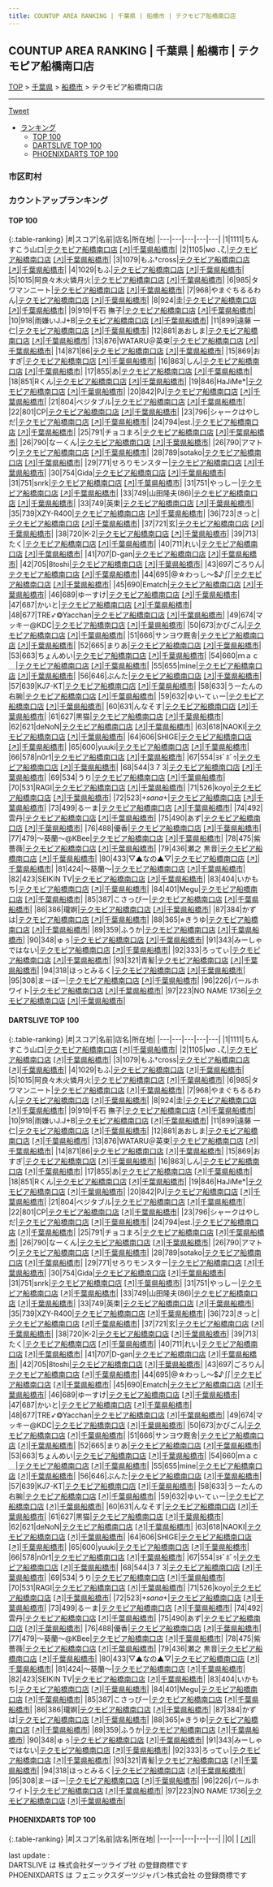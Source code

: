 ```yaml
---
title: COUNTUP AREA RANKING | 千葉県 | 船橋市 | テクモピア船橋南口店
---
```

## COUNTUP AREA RANKING | 千葉県 | 船橋市 | テクモピア船橋南口店

[TOP](/darts/rank/) > [千葉県](/darts/rank/千葉県/) > [船橋市](/darts/rank/千葉県/船橋市/) > テクモピア船橋南口店

___

<a href="https://twitter.com/share?ref_src=twsrc%5Etfw" data-text="COUNTUP AREA RANKING | 千葉県船橋市テクモピア船橋南口店" class="twitter-share-button" data-hashtags="DARTSLIVE,PHOENIXDARTS,darts,ダーツ" data-show-count="false">Tweet</a>

* [ランキング](#カウントアップランキング)
    * [TOP 100](#top-100)
    * [DARTSLIVE TOP 100](#dartslive-top-100)
    * [PHOENIXDARTS TOP 100](#phoenixdarts-top-100)

### 市区町村

<ul>

</ul>

### カウントアップランキング

#### TOP 100



{:.table-ranking}
|#|スコア|名前|店名|所在地|
|---|---|---|---|---|
|1|1111|<span class="rank-name-dl">ちんすこう山口</span>|<a href="/darts/rank/shops/7689a9a43a0f2c0a28032249b44395af.html">テクモピア船橋南口店</a> <a href="https://search.dartslive.com/jp/shop/7689a9a43a0f2c0a28032249b44395af">[↗]</a>|<a href="/darts/rank/千葉県/船橋市">千葉県船橋市</a>|
|2|1105|<span class="rank-name-dl">мσ ､ζ,</span>|<a href="/darts/rank/shops/7689a9a43a0f2c0a28032249b44395af.html">テクモピア船橋南口店</a> <a href="https://search.dartslive.com/jp/shop/7689a9a43a0f2c0a28032249b44395af">[↗]</a>|<a href="/darts/rank/千葉県/船橋市">千葉県船橋市</a>|
|3|1079|<span class="rank-name-dl">もふ†cross</span>|<a href="/darts/rank/shops/7689a9a43a0f2c0a28032249b44395af.html">テクモピア船橋南口店</a> <a href="https://search.dartslive.com/jp/shop/7689a9a43a0f2c0a28032249b44395af">[↗]</a>|<a href="/darts/rank/千葉県/船橋市">千葉県船橋市</a>|
|4|1029|<span class="rank-name-dl">もふ</span>|<a href="/darts/rank/shops/7689a9a43a0f2c0a28032249b44395af.html">テクモピア船橋南口店</a> <a href="https://search.dartslive.com/jp/shop/7689a9a43a0f2c0a28032249b44395af">[↗]</a>|<a href="/darts/rank/千葉県/船橋市">千葉県船橋市</a>|
|5|1015|<span class="rank-name-dl">阿良々木火憐月火</span>|<a href="/darts/rank/shops/7689a9a43a0f2c0a28032249b44395af.html">テクモピア船橋南口店</a> <a href="https://search.dartslive.com/jp/shop/7689a9a43a0f2c0a28032249b44395af">[↗]</a>|<a href="/darts/rank/千葉県/船橋市">千葉県船橋市</a>|
|6|985|<span class="rank-name-dl">タワマンニート</span>|<a href="/darts/rank/shops/7689a9a43a0f2c0a28032249b44395af.html">テクモピア船橋南口店</a> <a href="https://search.dartslive.com/jp/shop/7689a9a43a0f2c0a28032249b44395af">[↗]</a>|<a href="/darts/rank/千葉県/船橋市">千葉県船橋市</a>|
|7|968|<span class="rank-name-dl">やまぐちるるわん</span>|<a href="/darts/rank/shops/7689a9a43a0f2c0a28032249b44395af.html">テクモピア船橋南口店</a> <a href="https://search.dartslive.com/jp/shop/7689a9a43a0f2c0a28032249b44395af">[↗]</a>|<a href="/darts/rank/千葉県/船橋市">千葉県船橋市</a>|
|8|924|<span class="rank-name-dl">圭</span>|<a href="/darts/rank/shops/7689a9a43a0f2c0a28032249b44395af.html">テクモピア船橋南口店</a> <a href="https://search.dartslive.com/jp/shop/7689a9a43a0f2c0a28032249b44395af">[↗]</a>|<a href="/darts/rank/千葉県/船橋市">千葉県船橋市</a>|
|9|919|<span class="rank-name-dl">千石 撫子</span>|<a href="/darts/rank/shops/7689a9a43a0f2c0a28032249b44395af.html">テクモピア船橋南口店</a> <a href="https://search.dartslive.com/jp/shop/7689a9a43a0f2c0a28032249b44395af">[↗]</a>|<a href="/darts/rank/千葉県/船橋市">千葉県船橋市</a>|
|10|918|<span class="rank-name-dl">雨嫌いJ.J+B</span>|<a href="/darts/rank/shops/7689a9a43a0f2c0a28032249b44395af.html">テクモピア船橋南口店</a> <a href="https://search.dartslive.com/jp/shop/7689a9a43a0f2c0a28032249b44395af">[↗]</a>|<a href="/darts/rank/千葉県/船橋市">千葉県船橋市</a>|
|11|899|<span class="rank-name-dl">遠藤 一仁</span>|<a href="/darts/rank/shops/7689a9a43a0f2c0a28032249b44395af.html">テクモピア船橋南口店</a> <a href="https://search.dartslive.com/jp/shop/7689a9a43a0f2c0a28032249b44395af">[↗]</a>|<a href="/darts/rank/千葉県/船橋市">千葉県船橋市</a>|
|12|881|<span class="rank-name-dl">あおしま</span>|<a href="/darts/rank/shops/7689a9a43a0f2c0a28032249b44395af.html">テクモピア船橋南口店</a> <a href="https://search.dartslive.com/jp/shop/7689a9a43a0f2c0a28032249b44395af">[↗]</a>|<a href="/darts/rank/千葉県/船橋市">千葉県船橋市</a>|
|13|876|<span class="rank-name-dl">WATARU＠英束</span>|<a href="/darts/rank/shops/7689a9a43a0f2c0a28032249b44395af.html">テクモピア船橋南口店</a> <a href="https://search.dartslive.com/jp/shop/7689a9a43a0f2c0a28032249b44395af">[↗]</a>|<a href="/darts/rank/千葉県/船橋市">千葉県船橋市</a>|
|14|871|<span class="rank-name-dl">86</span>|<a href="/darts/rank/shops/7689a9a43a0f2c0a28032249b44395af.html">テクモピア船橋南口店</a> <a href="https://search.dartslive.com/jp/shop/7689a9a43a0f2c0a28032249b44395af">[↗]</a>|<a href="/darts/rank/千葉県/船橋市">千葉県船橋市</a>|
|15|869|<span class="rank-name-dl">おすぎ</span>|<a href="/darts/rank/shops/7689a9a43a0f2c0a28032249b44395af.html">テクモピア船橋南口店</a> <a href="https://search.dartslive.com/jp/shop/7689a9a43a0f2c0a28032249b44395af">[↗]</a>|<a href="/darts/rank/千葉県/船橋市">千葉県船橋市</a>|
|16|863|<span class="rank-name-dl">しん</span>|<a href="/darts/rank/shops/7689a9a43a0f2c0a28032249b44395af.html">テクモピア船橋南口店</a> <a href="https://search.dartslive.com/jp/shop/7689a9a43a0f2c0a28032249b44395af">[↗]</a>|<a href="/darts/rank/千葉県/船橋市">千葉県船橋市</a>|
|17|855|<span class="rank-name-dl">あ</span>|<a href="/darts/rank/shops/7689a9a43a0f2c0a28032249b44395af.html">テクモピア船橋南口店</a> <a href="https://search.dartslive.com/jp/shop/7689a9a43a0f2c0a28032249b44395af">[↗]</a>|<a href="/darts/rank/千葉県/船橋市">千葉県船橋市</a>|
|18|851|<span class="rank-name-dl">Rくん</span>|<a href="/darts/rank/shops/7689a9a43a0f2c0a28032249b44395af.html">テクモピア船橋南口店</a> <a href="https://search.dartslive.com/jp/shop/7689a9a43a0f2c0a28032249b44395af">[↗]</a>|<a href="/darts/rank/千葉県/船橋市">千葉県船橋市</a>|
|19|846|<span class="rank-name-dl">HaJiMe*</span>|<a href="/darts/rank/shops/7689a9a43a0f2c0a28032249b44395af.html">テクモピア船橋南口店</a> <a href="https://search.dartslive.com/jp/shop/7689a9a43a0f2c0a28032249b44395af">[↗]</a>|<a href="/darts/rank/千葉県/船橋市">千葉県船橋市</a>|
|20|842|<span class="rank-name-dl">PJ</span>|<a href="/darts/rank/shops/7689a9a43a0f2c0a28032249b44395af.html">テクモピア船橋南口店</a> <a href="https://search.dartslive.com/jp/shop/7689a9a43a0f2c0a28032249b44395af">[↗]</a>|<a href="/darts/rank/千葉県/船橋市">千葉県船橋市</a>|
|21|804|<span class="rank-name-dl">ベジタブル</span>|<a href="/darts/rank/shops/7689a9a43a0f2c0a28032249b44395af.html">テクモピア船橋南口店</a> <a href="https://search.dartslive.com/jp/shop/7689a9a43a0f2c0a28032249b44395af">[↗]</a>|<a href="/darts/rank/千葉県/船橋市">千葉県船橋市</a>|
|22|801|<span class="rank-name-dl">CP</span>|<a href="/darts/rank/shops/7689a9a43a0f2c0a28032249b44395af.html">テクモピア船橋南口店</a> <a href="https://search.dartslive.com/jp/shop/7689a9a43a0f2c0a28032249b44395af">[↗]</a>|<a href="/darts/rank/千葉県/船橋市">千葉県船橋市</a>|
|23|796|<span class="rank-name-dl">シャークはやしだ</span>|<a href="/darts/rank/shops/7689a9a43a0f2c0a28032249b44395af.html">テクモピア船橋南口店</a> <a href="https://search.dartslive.com/jp/shop/7689a9a43a0f2c0a28032249b44395af">[↗]</a>|<a href="/darts/rank/千葉県/船橋市">千葉県船橋市</a>|
|24|794|<span class="rank-name-dl">est.</span>|<a href="/darts/rank/shops/7689a9a43a0f2c0a28032249b44395af.html">テクモピア船橋南口店</a> <a href="https://search.dartslive.com/jp/shop/7689a9a43a0f2c0a28032249b44395af">[↗]</a>|<a href="/darts/rank/千葉県/船橋市">千葉県船橋市</a>|
|25|791|<span class="rank-name-dl">チョコまろ</span>|<a href="/darts/rank/shops/7689a9a43a0f2c0a28032249b44395af.html">テクモピア船橋南口店</a> <a href="https://search.dartslive.com/jp/shop/7689a9a43a0f2c0a28032249b44395af">[↗]</a>|<a href="/darts/rank/千葉県/船橋市">千葉県船橋市</a>|
|26|790|<span class="rank-name-dl">なーくん</span>|<a href="/darts/rank/shops/7689a9a43a0f2c0a28032249b44395af.html">テクモピア船橋南口店</a> <a href="https://search.dartslive.com/jp/shop/7689a9a43a0f2c0a28032249b44395af">[↗]</a>|<a href="/darts/rank/千葉県/船橋市">千葉県船橋市</a>|
|26|790|<span class="rank-name-dl">アマトウ</span>|<a href="/darts/rank/shops/7689a9a43a0f2c0a28032249b44395af.html">テクモピア船橋南口店</a> <a href="https://search.dartslive.com/jp/shop/7689a9a43a0f2c0a28032249b44395af">[↗]</a>|<a href="/darts/rank/千葉県/船橋市">千葉県船橋市</a>|
|28|789|<span class="rank-name-dl">sotako</span>|<a href="/darts/rank/shops/7689a9a43a0f2c0a28032249b44395af.html">テクモピア船橋南口店</a> <a href="https://search.dartslive.com/jp/shop/7689a9a43a0f2c0a28032249b44395af">[↗]</a>|<a href="/darts/rank/千葉県/船橋市">千葉県船橋市</a>|
|29|771|<span class="rank-name-dl">せろりモンスター</span>|<a href="/darts/rank/shops/7689a9a43a0f2c0a28032249b44395af.html">テクモピア船橋南口店</a> <a href="https://search.dartslive.com/jp/shop/7689a9a43a0f2c0a28032249b44395af">[↗]</a>|<a href="/darts/rank/千葉県/船橋市">千葉県船橋市</a>|
|30|754|<span class="rank-name-dl">Gida</span>|<a href="/darts/rank/shops/7689a9a43a0f2c0a28032249b44395af.html">テクモピア船橋南口店</a> <a href="https://search.dartslive.com/jp/shop/7689a9a43a0f2c0a28032249b44395af">[↗]</a>|<a href="/darts/rank/千葉県/船橋市">千葉県船橋市</a>|
|31|751|<span class="rank-name-dl">snrk</span>|<a href="/darts/rank/shops/7689a9a43a0f2c0a28032249b44395af.html">テクモピア船橋南口店</a> <a href="https://search.dartslive.com/jp/shop/7689a9a43a0f2c0a28032249b44395af">[↗]</a>|<a href="/darts/rank/千葉県/船橋市">千葉県船橋市</a>|
|31|751|<span class="rank-name-dl">やっしー</span>|<a href="/darts/rank/shops/7689a9a43a0f2c0a28032249b44395af.html">テクモピア船橋南口店</a> <a href="https://search.dartslive.com/jp/shop/7689a9a43a0f2c0a28032249b44395af">[↗]</a>|<a href="/darts/rank/千葉県/船橋市">千葉県船橋市</a>|
|33|749|<span class="rank-name-dl">山田隆夫(86)</span>|<a href="/darts/rank/shops/7689a9a43a0f2c0a28032249b44395af.html">テクモピア船橋南口店</a> <a href="https://search.dartslive.com/jp/shop/7689a9a43a0f2c0a28032249b44395af">[↗]</a>|<a href="/darts/rank/千葉県/船橋市">千葉県船橋市</a>|
|33|749|<span class="rank-name-dl">英束</span>|<a href="/darts/rank/shops/7689a9a43a0f2c0a28032249b44395af.html">テクモピア船橋南口店</a> <a href="https://search.dartslive.com/jp/shop/7689a9a43a0f2c0a28032249b44395af">[↗]</a>|<a href="/darts/rank/千葉県/船橋市">千葉県船橋市</a>|
|35|739|<span class="rank-name-dl">XZY-R400</span>|<a href="/darts/rank/shops/7689a9a43a0f2c0a28032249b44395af.html">テクモピア船橋南口店</a> <a href="https://search.dartslive.com/jp/shop/7689a9a43a0f2c0a28032249b44395af">[↗]</a>|<a href="/darts/rank/千葉県/船橋市">千葉県船橋市</a>|
|36|723|<span class="rank-name-dl">きっと</span>|<a href="/darts/rank/shops/7689a9a43a0f2c0a28032249b44395af.html">テクモピア船橋南口店</a> <a href="https://search.dartslive.com/jp/shop/7689a9a43a0f2c0a28032249b44395af">[↗]</a>|<a href="/darts/rank/千葉県/船橋市">千葉県船橋市</a>|
|37|721|<span class="rank-name-dl">玄</span>|<a href="/darts/rank/shops/7689a9a43a0f2c0a28032249b44395af.html">テクモピア船橋南口店</a> <a href="https://search.dartslive.com/jp/shop/7689a9a43a0f2c0a28032249b44395af">[↗]</a>|<a href="/darts/rank/千葉県/船橋市">千葉県船橋市</a>|
|38|720|<span class="rank-name-dl">K-2</span>|<a href="/darts/rank/shops/7689a9a43a0f2c0a28032249b44395af.html">テクモピア船橋南口店</a> <a href="https://search.dartslive.com/jp/shop/7689a9a43a0f2c0a28032249b44395af">[↗]</a>|<a href="/darts/rank/千葉県/船橋市">千葉県船橋市</a>|
|39|713|<span class="rank-name-dl">たく</span>|<a href="/darts/rank/shops/7689a9a43a0f2c0a28032249b44395af.html">テクモピア船橋南口店</a> <a href="https://search.dartslive.com/jp/shop/7689a9a43a0f2c0a28032249b44395af">[↗]</a>|<a href="/darts/rank/千葉県/船橋市">千葉県船橋市</a>|
|40|711|<span class="rank-name-dl">れい</span>|<a href="/darts/rank/shops/7689a9a43a0f2c0a28032249b44395af.html">テクモピア船橋南口店</a> <a href="https://search.dartslive.com/jp/shop/7689a9a43a0f2c0a28032249b44395af">[↗]</a>|<a href="/darts/rank/千葉県/船橋市">千葉県船橋市</a>|
|41|707|<span class="rank-name-dl">D-gan</span>|<a href="/darts/rank/shops/7689a9a43a0f2c0a28032249b44395af.html">テクモピア船橋南口店</a> <a href="https://search.dartslive.com/jp/shop/7689a9a43a0f2c0a28032249b44395af">[↗]</a>|<a href="/darts/rank/千葉県/船橋市">千葉県船橋市</a>|
|42|705|<span class="rank-name-dl">8toshi</span>|<a href="/darts/rank/shops/7689a9a43a0f2c0a28032249b44395af.html">テクモピア船橋南口店</a> <a href="https://search.dartslive.com/jp/shop/7689a9a43a0f2c0a28032249b44395af">[↗]</a>|<a href="/darts/rank/千葉県/船橋市">千葉県船橋市</a>|
|43|697|<span class="rank-name-dl">ごろりん</span>|<a href="/darts/rank/shops/7689a9a43a0f2c0a28032249b44395af.html">テクモピア船橋南口店</a> <a href="https://search.dartslive.com/jp/shop/7689a9a43a0f2c0a28032249b44395af">[↗]</a>|<a href="/darts/rank/千葉県/船橋市">千葉県船橋市</a>|
|44|695|<span class="rank-name-dl">@☆わっし～$♪∬</span>|<a href="/darts/rank/shops/7689a9a43a0f2c0a28032249b44395af.html">テクモピア船橋南口店</a> <a href="https://search.dartslive.com/jp/shop/7689a9a43a0f2c0a28032249b44395af">[↗]</a>|<a href="/darts/rank/千葉県/船橋市">千葉県船橋市</a>|
|45|690|<span class="rank-name-dl">Ematch</span>|<a href="/darts/rank/shops/7689a9a43a0f2c0a28032249b44395af.html">テクモピア船橋南口店</a> <a href="https://search.dartslive.com/jp/shop/7689a9a43a0f2c0a28032249b44395af">[↗]</a>|<a href="/darts/rank/千葉県/船橋市">千葉県船橋市</a>|
|46|689|<span class="rank-name-dl">ゆーすけ</span>|<a href="/darts/rank/shops/7689a9a43a0f2c0a28032249b44395af.html">テクモピア船橋南口店</a> <a href="https://search.dartslive.com/jp/shop/7689a9a43a0f2c0a28032249b44395af">[↗]</a>|<a href="/darts/rank/千葉県/船橋市">千葉県船橋市</a>|
|47|687|<span class="rank-name-dl">かいと</span>|<a href="/darts/rank/shops/7689a9a43a0f2c0a28032249b44395af.html">テクモピア船橋南口店</a> <a href="https://search.dartslive.com/jp/shop/7689a9a43a0f2c0a28032249b44395af">[↗]</a>|<a href="/darts/rank/千葉県/船橋市">千葉県船橋市</a>|
|48|677|<span class="rank-name-dl">TRE➶❂Yacchan</span>|<a href="/darts/rank/shops/7689a9a43a0f2c0a28032249b44395af.html">テクモピア船橋南口店</a> <a href="https://search.dartslive.com/jp/shop/7689a9a43a0f2c0a28032249b44395af">[↗]</a>|<a href="/darts/rank/千葉県/船橋市">千葉県船橋市</a>|
|49|674|<span class="rank-name-dl">マッキー@KDC</span>|<a href="/darts/rank/shops/7689a9a43a0f2c0a28032249b44395af.html">テクモピア船橋南口店</a> <a href="https://search.dartslive.com/jp/shop/7689a9a43a0f2c0a28032249b44395af">[↗]</a>|<a href="/darts/rank/千葉県/船橋市">千葉県船橋市</a>|
|50|673|<span class="rank-name-dl">かびごん</span>|<a href="/darts/rank/shops/7689a9a43a0f2c0a28032249b44395af.html">テクモピア船橋南口店</a> <a href="https://search.dartslive.com/jp/shop/7689a9a43a0f2c0a28032249b44395af">[↗]</a>|<a href="/darts/rank/千葉県/船橋市">千葉県船橋市</a>|
|51|666|<span class="rank-name-dl">サンヨウ厩舎</span>|<a href="/darts/rank/shops/7689a9a43a0f2c0a28032249b44395af.html">テクモピア船橋南口店</a> <a href="https://search.dartslive.com/jp/shop/7689a9a43a0f2c0a28032249b44395af">[↗]</a>|<a href="/darts/rank/千葉県/船橋市">千葉県船橋市</a>|
|52|665|<span class="rank-name-dl">まりあ</span>|<a href="/darts/rank/shops/7689a9a43a0f2c0a28032249b44395af.html">テクモピア船橋南口店</a> <a href="https://search.dartslive.com/jp/shop/7689a9a43a0f2c0a28032249b44395af">[↗]</a>|<a href="/darts/rank/千葉県/船橋市">千葉県船橋市</a>|
|53|663|<span class="rank-name-dl">ちょんめい</span>|<a href="/darts/rank/shops/7689a9a43a0f2c0a28032249b44395af.html">テクモピア船橋南口店</a> <a href="https://search.dartslive.com/jp/shop/7689a9a43a0f2c0a28032249b44395af">[↗]</a>|<a href="/darts/rank/千葉県/船橋市">千葉県船橋市</a>|
|54|660|<span class="rank-name-dl">ｍａｃ＿</span>|<a href="/darts/rank/shops/7689a9a43a0f2c0a28032249b44395af.html">テクモピア船橋南口店</a> <a href="https://search.dartslive.com/jp/shop/7689a9a43a0f2c0a28032249b44395af">[↗]</a>|<a href="/darts/rank/千葉県/船橋市">千葉県船橋市</a>|
|55|655|<span class="rank-name-dl">mine</span>|<a href="/darts/rank/shops/7689a9a43a0f2c0a28032249b44395af.html">テクモピア船橋南口店</a> <a href="https://search.dartslive.com/jp/shop/7689a9a43a0f2c0a28032249b44395af">[↗]</a>|<a href="/darts/rank/千葉県/船橋市">千葉県船橋市</a>|
|56|646|<span class="rank-name-dl">ぶんた</span>|<a href="/darts/rank/shops/7689a9a43a0f2c0a28032249b44395af.html">テクモピア船橋南口店</a> <a href="https://search.dartslive.com/jp/shop/7689a9a43a0f2c0a28032249b44395af">[↗]</a>|<a href="/darts/rank/千葉県/船橋市">千葉県船橋市</a>|
|57|639|<span class="rank-name-dl">KJ7-KT</span>|<a href="/darts/rank/shops/7689a9a43a0f2c0a28032249b44395af.html">テクモピア船橋南口店</a> <a href="https://search.dartslive.com/jp/shop/7689a9a43a0f2c0a28032249b44395af">[↗]</a>|<a href="/darts/rank/千葉県/船橋市">千葉県船橋市</a>|
|58|633|<span class="rank-name-dl">うーたんの右腕</span>|<a href="/darts/rank/shops/7689a9a43a0f2c0a28032249b44395af.html">テクモピア船橋南口店</a> <a href="https://search.dartslive.com/jp/shop/7689a9a43a0f2c0a28032249b44395af">[↗]</a>|<a href="/darts/rank/千葉県/船橋市">千葉県船橋市</a>|
|59|632|<span class="rank-name-dl">ゆい-てぃー</span>|<a href="/darts/rank/shops/7689a9a43a0f2c0a28032249b44395af.html">テクモピア船橋南口店</a> <a href="https://search.dartslive.com/jp/shop/7689a9a43a0f2c0a28032249b44395af">[↗]</a>|<a href="/darts/rank/千葉県/船橋市">千葉県船橋市</a>|
|60|631|<span class="rank-name-dl">んなそす</span>|<a href="/darts/rank/shops/7689a9a43a0f2c0a28032249b44395af.html">テクモピア船橋南口店</a> <a href="https://search.dartslive.com/jp/shop/7689a9a43a0f2c0a28032249b44395af">[↗]</a>|<a href="/darts/rank/千葉県/船橋市">千葉県船橋市</a>|
|61|627|<span class="rank-name-dl">黒猫</span>|<a href="/darts/rank/shops/7689a9a43a0f2c0a28032249b44395af.html">テクモピア船橋南口店</a> <a href="https://search.dartslive.com/jp/shop/7689a9a43a0f2c0a28032249b44395af">[↗]</a>|<a href="/darts/rank/千葉県/船橋市">千葉県船橋市</a>|
|62|621|<span class="rank-name-dl">deNoN</span>|<a href="/darts/rank/shops/7689a9a43a0f2c0a28032249b44395af.html">テクモピア船橋南口店</a> <a href="https://search.dartslive.com/jp/shop/7689a9a43a0f2c0a28032249b44395af">[↗]</a>|<a href="/darts/rank/千葉県/船橋市">千葉県船橋市</a>|
|63|618|<span class="rank-name-dl">NAOKI</span>|<a href="/darts/rank/shops/7689a9a43a0f2c0a28032249b44395af.html">テクモピア船橋南口店</a> <a href="https://search.dartslive.com/jp/shop/7689a9a43a0f2c0a28032249b44395af">[↗]</a>|<a href="/darts/rank/千葉県/船橋市">千葉県船橋市</a>|
|64|606|<span class="rank-name-dl">SHIGE</span>|<a href="/darts/rank/shops/7689a9a43a0f2c0a28032249b44395af.html">テクモピア船橋南口店</a> <a href="https://search.dartslive.com/jp/shop/7689a9a43a0f2c0a28032249b44395af">[↗]</a>|<a href="/darts/rank/千葉県/船橋市">千葉県船橋市</a>|
|65|600|<span class="rank-name-dl">yuuki</span>|<a href="/darts/rank/shops/7689a9a43a0f2c0a28032249b44395af.html">テクモピア船橋南口店</a> <a href="https://search.dartslive.com/jp/shop/7689a9a43a0f2c0a28032249b44395af">[↗]</a>|<a href="/darts/rank/千葉県/船橋市">千葉県船橋市</a>|
|66|578|<span class="rank-name-dl">n0r1</span>|<a href="/darts/rank/shops/7689a9a43a0f2c0a28032249b44395af.html">テクモピア船橋南口店</a> <a href="https://search.dartslive.com/jp/shop/7689a9a43a0f2c0a28032249b44395af">[↗]</a>|<a href="/darts/rank/千葉県/船橋市">千葉県船橋市</a>|
|67|554|<span class="rank-name-dl">ﾖｷﾞﾎﾞｩ</span>|<a href="/darts/rank/shops/7689a9a43a0f2c0a28032249b44395af.html">テクモピア船橋南口店</a> <a href="https://search.dartslive.com/jp/shop/7689a9a43a0f2c0a28032249b44395af">[↗]</a>|<a href="/darts/rank/千葉県/船橋市">千葉県船橋市</a>|
|68|544|<span class="rank-name-dl">3 7 3</span>|<a href="/darts/rank/shops/7689a9a43a0f2c0a28032249b44395af.html">テクモピア船橋南口店</a> <a href="https://search.dartslive.com/jp/shop/7689a9a43a0f2c0a28032249b44395af">[↗]</a>|<a href="/darts/rank/千葉県/船橋市">千葉県船橋市</a>|
|69|534|<span class="rank-name-dl">うり</span>|<a href="/darts/rank/shops/7689a9a43a0f2c0a28032249b44395af.html">テクモピア船橋南口店</a> <a href="https://search.dartslive.com/jp/shop/7689a9a43a0f2c0a28032249b44395af">[↗]</a>|<a href="/darts/rank/千葉県/船橋市">千葉県船橋市</a>|
|70|531|<span class="rank-name-dl">RAGI</span>|<a href="/darts/rank/shops/7689a9a43a0f2c0a28032249b44395af.html">テクモピア船橋南口店</a> <a href="https://search.dartslive.com/jp/shop/7689a9a43a0f2c0a28032249b44395af">[↗]</a>|<a href="/darts/rank/千葉県/船橋市">千葉県船橋市</a>|
|71|526|<span class="rank-name-dl">koyo</span>|<a href="/darts/rank/shops/7689a9a43a0f2c0a28032249b44395af.html">テクモピア船橋南口店</a> <a href="https://search.dartslive.com/jp/shop/7689a9a43a0f2c0a28032249b44395af">[↗]</a>|<a href="/darts/rank/千葉県/船橋市">千葉県船橋市</a>|
|72|523|<span class="rank-name-dl">+*sana*+</span>|<a href="/darts/rank/shops/7689a9a43a0f2c0a28032249b44395af.html">テクモピア船橋南口店</a> <a href="https://search.dartslive.com/jp/shop/7689a9a43a0f2c0a28032249b44395af">[↗]</a>|<a href="/darts/rank/千葉県/船橋市">千葉県船橋市</a>|
|73|499|<span class="rank-name-dl">るーま</span>|<a href="/darts/rank/shops/7689a9a43a0f2c0a28032249b44395af.html">テクモピア船橋南口店</a> <a href="https://search.dartslive.com/jp/shop/7689a9a43a0f2c0a28032249b44395af">[↗]</a>|<a href="/darts/rank/千葉県/船橋市">千葉県船橋市</a>|
|74|492|<span class="rank-name-dl">雲丹</span>|<a href="/darts/rank/shops/7689a9a43a0f2c0a28032249b44395af.html">テクモピア船橋南口店</a> <a href="https://search.dartslive.com/jp/shop/7689a9a43a0f2c0a28032249b44395af">[↗]</a>|<a href="/darts/rank/千葉県/船橋市">千葉県船橋市</a>|
|75|490|<span class="rank-name-dl">あず</span>|<a href="/darts/rank/shops/7689a9a43a0f2c0a28032249b44395af.html">テクモピア船橋南口店</a> <a href="https://search.dartslive.com/jp/shop/7689a9a43a0f2c0a28032249b44395af">[↗]</a>|<a href="/darts/rank/千葉県/船橋市">千葉県船橋市</a>|
|76|488|<span class="rank-name-dl">優香</span>|<a href="/darts/rank/shops/7689a9a43a0f2c0a28032249b44395af.html">テクモピア船橋南口店</a> <a href="https://search.dartslive.com/jp/shop/7689a9a43a0f2c0a28032249b44395af">[↗]</a>|<a href="/darts/rank/千葉県/船橋市">千葉県船橋市</a>|
|77|479|<span class="rank-name-dl">～葵蘭～@KBee</span>|<a href="/darts/rank/shops/7689a9a43a0f2c0a28032249b44395af.html">テクモピア船橋南口店</a> <a href="https://search.dartslive.com/jp/shop/7689a9a43a0f2c0a28032249b44395af">[↗]</a>|<a href="/darts/rank/千葉県/船橋市">千葉県船橋市</a>|
|78|475|<span class="rank-name-dl">紫薔薇</span>|<a href="/darts/rank/shops/7689a9a43a0f2c0a28032249b44395af.html">テクモピア船橋南口店</a> <a href="https://search.dartslive.com/jp/shop/7689a9a43a0f2c0a28032249b44395af">[↗]</a>|<a href="/darts/rank/千葉県/船橋市">千葉県船橋市</a>|
|79|436|<span class="rank-name-dl">瀬之 黒音</span>|<a href="/darts/rank/shops/7689a9a43a0f2c0a28032249b44395af.html">テクモピア船橋南口店</a> <a href="https://search.dartslive.com/jp/shop/7689a9a43a0f2c0a28032249b44395af">[↗]</a>|<a href="/darts/rank/千葉県/船橋市">千葉県船橋市</a>|
|80|433|<span class="rank-name-dl">▽▲なの▲▽</span>|<a href="/darts/rank/shops/7689a9a43a0f2c0a28032249b44395af.html">テクモピア船橋南口店</a> <a href="https://search.dartslive.com/jp/shop/7689a9a43a0f2c0a28032249b44395af">[↗]</a>|<a href="/darts/rank/千葉県/船橋市">千葉県船橋市</a>|
|81|424|<span class="rank-name-dl">～葵蘭～</span>|<a href="/darts/rank/shops/7689a9a43a0f2c0a28032249b44395af.html">テクモピア船橋南口店</a> <a href="https://search.dartslive.com/jp/shop/7689a9a43a0f2c0a28032249b44395af">[↗]</a>|<a href="/darts/rank/千葉県/船橋市">千葉県船橋市</a>|
|82|423|<span class="rank-name-dl">SEIKIN TV</span>|<a href="/darts/rank/shops/7689a9a43a0f2c0a28032249b44395af.html">テクモピア船橋南口店</a> <a href="https://search.dartslive.com/jp/shop/7689a9a43a0f2c0a28032249b44395af">[↗]</a>|<a href="/darts/rank/千葉県/船橋市">千葉県船橋市</a>|
|83|404|<span class="rank-name-dl">いかもち</span>|<a href="/darts/rank/shops/7689a9a43a0f2c0a28032249b44395af.html">テクモピア船橋南口店</a> <a href="https://search.dartslive.com/jp/shop/7689a9a43a0f2c0a28032249b44395af">[↗]</a>|<a href="/darts/rank/千葉県/船橋市">千葉県船橋市</a>|
|84|401|<span class="rank-name-dl">Megu</span>|<a href="/darts/rank/shops/7689a9a43a0f2c0a28032249b44395af.html">テクモピア船橋南口店</a> <a href="https://search.dartslive.com/jp/shop/7689a9a43a0f2c0a28032249b44395af">[↗]</a>|<a href="/darts/rank/千葉県/船橋市">千葉県船橋市</a>|
|85|387|<span class="rank-name-dl">こさっぴー</span>|<a href="/darts/rank/shops/7689a9a43a0f2c0a28032249b44395af.html">テクモピア船橋南口店</a> <a href="https://search.dartslive.com/jp/shop/7689a9a43a0f2c0a28032249b44395af">[↗]</a>|<a href="/darts/rank/千葉県/船橋市">千葉県船橋市</a>|
|86|386|<span class="rank-name-dl">瓏婀</span>|<a href="/darts/rank/shops/7689a9a43a0f2c0a28032249b44395af.html">テクモピア船橋南口店</a> <a href="https://search.dartslive.com/jp/shop/7689a9a43a0f2c0a28032249b44395af">[↗]</a>|<a href="/darts/rank/千葉県/船橋市">千葉県船橋市</a>|
|87|384|<span class="rank-name-dl">かずは</span>|<a href="/darts/rank/shops/7689a9a43a0f2c0a28032249b44395af.html">テクモピア船橋南口店</a> <a href="https://search.dartslive.com/jp/shop/7689a9a43a0f2c0a28032249b44395af">[↗]</a>|<a href="/darts/rank/千葉県/船橋市">千葉県船橋市</a>|
|88|365|<span class="rank-name-dl">⭐︎きうゆ</span>|<a href="/darts/rank/shops/7689a9a43a0f2c0a28032249b44395af.html">テクモピア船橋南口店</a> <a href="https://search.dartslive.com/jp/shop/7689a9a43a0f2c0a28032249b44395af">[↗]</a>|<a href="/darts/rank/千葉県/船橋市">千葉県船橋市</a>|
|89|359|<span class="rank-name-dl">ふうか</span>|<a href="/darts/rank/shops/7689a9a43a0f2c0a28032249b44395af.html">テクモピア船橋南口店</a> <a href="https://search.dartslive.com/jp/shop/7689a9a43a0f2c0a28032249b44395af">[↗]</a>|<a href="/darts/rank/千葉県/船橋市">千葉県船橋市</a>|
|90|348|<span class="rank-name-dl">ゅぅ</span>|<a href="/darts/rank/shops/7689a9a43a0f2c0a28032249b44395af.html">テクモピア船橋南口店</a> <a href="https://search.dartslive.com/jp/shop/7689a9a43a0f2c0a28032249b44395af">[↗]</a>|<a href="/darts/rank/千葉県/船橋市">千葉県船橋市</a>|
|91|343|<span class="rank-name-dl">みーしゃではない</span>|<a href="/darts/rank/shops/7689a9a43a0f2c0a28032249b44395af.html">テクモピア船橋南口店</a> <a href="https://search.dartslive.com/jp/shop/7689a9a43a0f2c0a28032249b44395af">[↗]</a>|<a href="/darts/rank/千葉県/船橋市">千葉県船橋市</a>|
|92|333|<span class="rank-name-dl">ろってぃ</span>|<a href="/darts/rank/shops/7689a9a43a0f2c0a28032249b44395af.html">テクモピア船橋南口店</a> <a href="https://search.dartslive.com/jp/shop/7689a9a43a0f2c0a28032249b44395af">[↗]</a>|<a href="/darts/rank/千葉県/船橋市">千葉県船橋市</a>|
|93|321|<span class="rank-name-dl">青髪</span>|<a href="/darts/rank/shops/7689a9a43a0f2c0a28032249b44395af.html">テクモピア船橋南口店</a> <a href="https://search.dartslive.com/jp/shop/7689a9a43a0f2c0a28032249b44395af">[↗]</a>|<a href="/darts/rank/千葉県/船橋市">千葉県船橋市</a>|
|94|318|<span class="rank-name-dl">ほっとみるく</span>|<a href="/darts/rank/shops/7689a9a43a0f2c0a28032249b44395af.html">テクモピア船橋南口店</a> <a href="https://search.dartslive.com/jp/shop/7689a9a43a0f2c0a28032249b44395af">[↗]</a>|<a href="/darts/rank/千葉県/船橋市">千葉県船橋市</a>|
|95|308|<span class="rank-name-dl">まーぼー</span>|<a href="/darts/rank/shops/7689a9a43a0f2c0a28032249b44395af.html">テクモピア船橋南口店</a> <a href="https://search.dartslive.com/jp/shop/7689a9a43a0f2c0a28032249b44395af">[↗]</a>|<a href="/darts/rank/千葉県/船橋市">千葉県船橋市</a>|
|96|226|<span class="rank-name-dl">パールホワイト</span>|<a href="/darts/rank/shops/7689a9a43a0f2c0a28032249b44395af.html">テクモピア船橋南口店</a> <a href="https://search.dartslive.com/jp/shop/7689a9a43a0f2c0a28032249b44395af">[↗]</a>|<a href="/darts/rank/千葉県/船橋市">千葉県船橋市</a>|
|97|223|<span class="rank-name-dl">NO NAME 1736</span>|<a href="/darts/rank/shops/7689a9a43a0f2c0a28032249b44395af.html">テクモピア船橋南口店</a> <a href="https://search.dartslive.com/jp/shop/7689a9a43a0f2c0a28032249b44395af">[↗]</a>|<a href="/darts/rank/千葉県/船橋市">千葉県船橋市</a>|


#### DARTSLIVE TOP 100



{:.table-ranking}
|#|スコア|名前|店名|所在地|
|---|---|---|---|---|
|1|1111|<span class="rank-name-dl">ちんすこう山口</span>|<a href="/darts/rank/shops/7689a9a43a0f2c0a28032249b44395af.html">テクモピア船橋南口店</a> <a href="https://search.dartslive.com/jp/shop/7689a9a43a0f2c0a28032249b44395af">[↗]</a>|<a href="/darts/rank/千葉県/船橋市">千葉県船橋市</a>|
|2|1105|<span class="rank-name-dl">мσ ､ζ,</span>|<a href="/darts/rank/shops/7689a9a43a0f2c0a28032249b44395af.html">テクモピア船橋南口店</a> <a href="https://search.dartslive.com/jp/shop/7689a9a43a0f2c0a28032249b44395af">[↗]</a>|<a href="/darts/rank/千葉県/船橋市">千葉県船橋市</a>|
|3|1079|<span class="rank-name-dl">もふ†cross</span>|<a href="/darts/rank/shops/7689a9a43a0f2c0a28032249b44395af.html">テクモピア船橋南口店</a> <a href="https://search.dartslive.com/jp/shop/7689a9a43a0f2c0a28032249b44395af">[↗]</a>|<a href="/darts/rank/千葉県/船橋市">千葉県船橋市</a>|
|4|1029|<span class="rank-name-dl">もふ</span>|<a href="/darts/rank/shops/7689a9a43a0f2c0a28032249b44395af.html">テクモピア船橋南口店</a> <a href="https://search.dartslive.com/jp/shop/7689a9a43a0f2c0a28032249b44395af">[↗]</a>|<a href="/darts/rank/千葉県/船橋市">千葉県船橋市</a>|
|5|1015|<span class="rank-name-dl">阿良々木火憐月火</span>|<a href="/darts/rank/shops/7689a9a43a0f2c0a28032249b44395af.html">テクモピア船橋南口店</a> <a href="https://search.dartslive.com/jp/shop/7689a9a43a0f2c0a28032249b44395af">[↗]</a>|<a href="/darts/rank/千葉県/船橋市">千葉県船橋市</a>|
|6|985|<span class="rank-name-dl">タワマンニート</span>|<a href="/darts/rank/shops/7689a9a43a0f2c0a28032249b44395af.html">テクモピア船橋南口店</a> <a href="https://search.dartslive.com/jp/shop/7689a9a43a0f2c0a28032249b44395af">[↗]</a>|<a href="/darts/rank/千葉県/船橋市">千葉県船橋市</a>|
|7|968|<span class="rank-name-dl">やまぐちるるわん</span>|<a href="/darts/rank/shops/7689a9a43a0f2c0a28032249b44395af.html">テクモピア船橋南口店</a> <a href="https://search.dartslive.com/jp/shop/7689a9a43a0f2c0a28032249b44395af">[↗]</a>|<a href="/darts/rank/千葉県/船橋市">千葉県船橋市</a>|
|8|924|<span class="rank-name-dl">圭</span>|<a href="/darts/rank/shops/7689a9a43a0f2c0a28032249b44395af.html">テクモピア船橋南口店</a> <a href="https://search.dartslive.com/jp/shop/7689a9a43a0f2c0a28032249b44395af">[↗]</a>|<a href="/darts/rank/千葉県/船橋市">千葉県船橋市</a>|
|9|919|<span class="rank-name-dl">千石 撫子</span>|<a href="/darts/rank/shops/7689a9a43a0f2c0a28032249b44395af.html">テクモピア船橋南口店</a> <a href="https://search.dartslive.com/jp/shop/7689a9a43a0f2c0a28032249b44395af">[↗]</a>|<a href="/darts/rank/千葉県/船橋市">千葉県船橋市</a>|
|10|918|<span class="rank-name-dl">雨嫌いJ.J+B</span>|<a href="/darts/rank/shops/7689a9a43a0f2c0a28032249b44395af.html">テクモピア船橋南口店</a> <a href="https://search.dartslive.com/jp/shop/7689a9a43a0f2c0a28032249b44395af">[↗]</a>|<a href="/darts/rank/千葉県/船橋市">千葉県船橋市</a>|
|11|899|<span class="rank-name-dl">遠藤 一仁</span>|<a href="/darts/rank/shops/7689a9a43a0f2c0a28032249b44395af.html">テクモピア船橋南口店</a> <a href="https://search.dartslive.com/jp/shop/7689a9a43a0f2c0a28032249b44395af">[↗]</a>|<a href="/darts/rank/千葉県/船橋市">千葉県船橋市</a>|
|12|881|<span class="rank-name-dl">あおしま</span>|<a href="/darts/rank/shops/7689a9a43a0f2c0a28032249b44395af.html">テクモピア船橋南口店</a> <a href="https://search.dartslive.com/jp/shop/7689a9a43a0f2c0a28032249b44395af">[↗]</a>|<a href="/darts/rank/千葉県/船橋市">千葉県船橋市</a>|
|13|876|<span class="rank-name-dl">WATARU＠英束</span>|<a href="/darts/rank/shops/7689a9a43a0f2c0a28032249b44395af.html">テクモピア船橋南口店</a> <a href="https://search.dartslive.com/jp/shop/7689a9a43a0f2c0a28032249b44395af">[↗]</a>|<a href="/darts/rank/千葉県/船橋市">千葉県船橋市</a>|
|14|871|<span class="rank-name-dl">86</span>|<a href="/darts/rank/shops/7689a9a43a0f2c0a28032249b44395af.html">テクモピア船橋南口店</a> <a href="https://search.dartslive.com/jp/shop/7689a9a43a0f2c0a28032249b44395af">[↗]</a>|<a href="/darts/rank/千葉県/船橋市">千葉県船橋市</a>|
|15|869|<span class="rank-name-dl">おすぎ</span>|<a href="/darts/rank/shops/7689a9a43a0f2c0a28032249b44395af.html">テクモピア船橋南口店</a> <a href="https://search.dartslive.com/jp/shop/7689a9a43a0f2c0a28032249b44395af">[↗]</a>|<a href="/darts/rank/千葉県/船橋市">千葉県船橋市</a>|
|16|863|<span class="rank-name-dl">しん</span>|<a href="/darts/rank/shops/7689a9a43a0f2c0a28032249b44395af.html">テクモピア船橋南口店</a> <a href="https://search.dartslive.com/jp/shop/7689a9a43a0f2c0a28032249b44395af">[↗]</a>|<a href="/darts/rank/千葉県/船橋市">千葉県船橋市</a>|
|17|855|<span class="rank-name-dl">あ</span>|<a href="/darts/rank/shops/7689a9a43a0f2c0a28032249b44395af.html">テクモピア船橋南口店</a> <a href="https://search.dartslive.com/jp/shop/7689a9a43a0f2c0a28032249b44395af">[↗]</a>|<a href="/darts/rank/千葉県/船橋市">千葉県船橋市</a>|
|18|851|<span class="rank-name-dl">Rくん</span>|<a href="/darts/rank/shops/7689a9a43a0f2c0a28032249b44395af.html">テクモピア船橋南口店</a> <a href="https://search.dartslive.com/jp/shop/7689a9a43a0f2c0a28032249b44395af">[↗]</a>|<a href="/darts/rank/千葉県/船橋市">千葉県船橋市</a>|
|19|846|<span class="rank-name-dl">HaJiMe*</span>|<a href="/darts/rank/shops/7689a9a43a0f2c0a28032249b44395af.html">テクモピア船橋南口店</a> <a href="https://search.dartslive.com/jp/shop/7689a9a43a0f2c0a28032249b44395af">[↗]</a>|<a href="/darts/rank/千葉県/船橋市">千葉県船橋市</a>|
|20|842|<span class="rank-name-dl">PJ</span>|<a href="/darts/rank/shops/7689a9a43a0f2c0a28032249b44395af.html">テクモピア船橋南口店</a> <a href="https://search.dartslive.com/jp/shop/7689a9a43a0f2c0a28032249b44395af">[↗]</a>|<a href="/darts/rank/千葉県/船橋市">千葉県船橋市</a>|
|21|804|<span class="rank-name-dl">ベジタブル</span>|<a href="/darts/rank/shops/7689a9a43a0f2c0a28032249b44395af.html">テクモピア船橋南口店</a> <a href="https://search.dartslive.com/jp/shop/7689a9a43a0f2c0a28032249b44395af">[↗]</a>|<a href="/darts/rank/千葉県/船橋市">千葉県船橋市</a>|
|22|801|<span class="rank-name-dl">CP</span>|<a href="/darts/rank/shops/7689a9a43a0f2c0a28032249b44395af.html">テクモピア船橋南口店</a> <a href="https://search.dartslive.com/jp/shop/7689a9a43a0f2c0a28032249b44395af">[↗]</a>|<a href="/darts/rank/千葉県/船橋市">千葉県船橋市</a>|
|23|796|<span class="rank-name-dl">シャークはやしだ</span>|<a href="/darts/rank/shops/7689a9a43a0f2c0a28032249b44395af.html">テクモピア船橋南口店</a> <a href="https://search.dartslive.com/jp/shop/7689a9a43a0f2c0a28032249b44395af">[↗]</a>|<a href="/darts/rank/千葉県/船橋市">千葉県船橋市</a>|
|24|794|<span class="rank-name-dl">est.</span>|<a href="/darts/rank/shops/7689a9a43a0f2c0a28032249b44395af.html">テクモピア船橋南口店</a> <a href="https://search.dartslive.com/jp/shop/7689a9a43a0f2c0a28032249b44395af">[↗]</a>|<a href="/darts/rank/千葉県/船橋市">千葉県船橋市</a>|
|25|791|<span class="rank-name-dl">チョコまろ</span>|<a href="/darts/rank/shops/7689a9a43a0f2c0a28032249b44395af.html">テクモピア船橋南口店</a> <a href="https://search.dartslive.com/jp/shop/7689a9a43a0f2c0a28032249b44395af">[↗]</a>|<a href="/darts/rank/千葉県/船橋市">千葉県船橋市</a>|
|26|790|<span class="rank-name-dl">なーくん</span>|<a href="/darts/rank/shops/7689a9a43a0f2c0a28032249b44395af.html">テクモピア船橋南口店</a> <a href="https://search.dartslive.com/jp/shop/7689a9a43a0f2c0a28032249b44395af">[↗]</a>|<a href="/darts/rank/千葉県/船橋市">千葉県船橋市</a>|
|26|790|<span class="rank-name-dl">アマトウ</span>|<a href="/darts/rank/shops/7689a9a43a0f2c0a28032249b44395af.html">テクモピア船橋南口店</a> <a href="https://search.dartslive.com/jp/shop/7689a9a43a0f2c0a28032249b44395af">[↗]</a>|<a href="/darts/rank/千葉県/船橋市">千葉県船橋市</a>|
|28|789|<span class="rank-name-dl">sotako</span>|<a href="/darts/rank/shops/7689a9a43a0f2c0a28032249b44395af.html">テクモピア船橋南口店</a> <a href="https://search.dartslive.com/jp/shop/7689a9a43a0f2c0a28032249b44395af">[↗]</a>|<a href="/darts/rank/千葉県/船橋市">千葉県船橋市</a>|
|29|771|<span class="rank-name-dl">せろりモンスター</span>|<a href="/darts/rank/shops/7689a9a43a0f2c0a28032249b44395af.html">テクモピア船橋南口店</a> <a href="https://search.dartslive.com/jp/shop/7689a9a43a0f2c0a28032249b44395af">[↗]</a>|<a href="/darts/rank/千葉県/船橋市">千葉県船橋市</a>|
|30|754|<span class="rank-name-dl">Gida</span>|<a href="/darts/rank/shops/7689a9a43a0f2c0a28032249b44395af.html">テクモピア船橋南口店</a> <a href="https://search.dartslive.com/jp/shop/7689a9a43a0f2c0a28032249b44395af">[↗]</a>|<a href="/darts/rank/千葉県/船橋市">千葉県船橋市</a>|
|31|751|<span class="rank-name-dl">snrk</span>|<a href="/darts/rank/shops/7689a9a43a0f2c0a28032249b44395af.html">テクモピア船橋南口店</a> <a href="https://search.dartslive.com/jp/shop/7689a9a43a0f2c0a28032249b44395af">[↗]</a>|<a href="/darts/rank/千葉県/船橋市">千葉県船橋市</a>|
|31|751|<span class="rank-name-dl">やっしー</span>|<a href="/darts/rank/shops/7689a9a43a0f2c0a28032249b44395af.html">テクモピア船橋南口店</a> <a href="https://search.dartslive.com/jp/shop/7689a9a43a0f2c0a28032249b44395af">[↗]</a>|<a href="/darts/rank/千葉県/船橋市">千葉県船橋市</a>|
|33|749|<span class="rank-name-dl">山田隆夫(86)</span>|<a href="/darts/rank/shops/7689a9a43a0f2c0a28032249b44395af.html">テクモピア船橋南口店</a> <a href="https://search.dartslive.com/jp/shop/7689a9a43a0f2c0a28032249b44395af">[↗]</a>|<a href="/darts/rank/千葉県/船橋市">千葉県船橋市</a>|
|33|749|<span class="rank-name-dl">英束</span>|<a href="/darts/rank/shops/7689a9a43a0f2c0a28032249b44395af.html">テクモピア船橋南口店</a> <a href="https://search.dartslive.com/jp/shop/7689a9a43a0f2c0a28032249b44395af">[↗]</a>|<a href="/darts/rank/千葉県/船橋市">千葉県船橋市</a>|
|35|739|<span class="rank-name-dl">XZY-R400</span>|<a href="/darts/rank/shops/7689a9a43a0f2c0a28032249b44395af.html">テクモピア船橋南口店</a> <a href="https://search.dartslive.com/jp/shop/7689a9a43a0f2c0a28032249b44395af">[↗]</a>|<a href="/darts/rank/千葉県/船橋市">千葉県船橋市</a>|
|36|723|<span class="rank-name-dl">きっと</span>|<a href="/darts/rank/shops/7689a9a43a0f2c0a28032249b44395af.html">テクモピア船橋南口店</a> <a href="https://search.dartslive.com/jp/shop/7689a9a43a0f2c0a28032249b44395af">[↗]</a>|<a href="/darts/rank/千葉県/船橋市">千葉県船橋市</a>|
|37|721|<span class="rank-name-dl">玄</span>|<a href="/darts/rank/shops/7689a9a43a0f2c0a28032249b44395af.html">テクモピア船橋南口店</a> <a href="https://search.dartslive.com/jp/shop/7689a9a43a0f2c0a28032249b44395af">[↗]</a>|<a href="/darts/rank/千葉県/船橋市">千葉県船橋市</a>|
|38|720|<span class="rank-name-dl">K-2</span>|<a href="/darts/rank/shops/7689a9a43a0f2c0a28032249b44395af.html">テクモピア船橋南口店</a> <a href="https://search.dartslive.com/jp/shop/7689a9a43a0f2c0a28032249b44395af">[↗]</a>|<a href="/darts/rank/千葉県/船橋市">千葉県船橋市</a>|
|39|713|<span class="rank-name-dl">たく</span>|<a href="/darts/rank/shops/7689a9a43a0f2c0a28032249b44395af.html">テクモピア船橋南口店</a> <a href="https://search.dartslive.com/jp/shop/7689a9a43a0f2c0a28032249b44395af">[↗]</a>|<a href="/darts/rank/千葉県/船橋市">千葉県船橋市</a>|
|40|711|<span class="rank-name-dl">れい</span>|<a href="/darts/rank/shops/7689a9a43a0f2c0a28032249b44395af.html">テクモピア船橋南口店</a> <a href="https://search.dartslive.com/jp/shop/7689a9a43a0f2c0a28032249b44395af">[↗]</a>|<a href="/darts/rank/千葉県/船橋市">千葉県船橋市</a>|
|41|707|<span class="rank-name-dl">D-gan</span>|<a href="/darts/rank/shops/7689a9a43a0f2c0a28032249b44395af.html">テクモピア船橋南口店</a> <a href="https://search.dartslive.com/jp/shop/7689a9a43a0f2c0a28032249b44395af">[↗]</a>|<a href="/darts/rank/千葉県/船橋市">千葉県船橋市</a>|
|42|705|<span class="rank-name-dl">8toshi</span>|<a href="/darts/rank/shops/7689a9a43a0f2c0a28032249b44395af.html">テクモピア船橋南口店</a> <a href="https://search.dartslive.com/jp/shop/7689a9a43a0f2c0a28032249b44395af">[↗]</a>|<a href="/darts/rank/千葉県/船橋市">千葉県船橋市</a>|
|43|697|<span class="rank-name-dl">ごろりん</span>|<a href="/darts/rank/shops/7689a9a43a0f2c0a28032249b44395af.html">テクモピア船橋南口店</a> <a href="https://search.dartslive.com/jp/shop/7689a9a43a0f2c0a28032249b44395af">[↗]</a>|<a href="/darts/rank/千葉県/船橋市">千葉県船橋市</a>|
|44|695|<span class="rank-name-dl">@☆わっし～$♪∬</span>|<a href="/darts/rank/shops/7689a9a43a0f2c0a28032249b44395af.html">テクモピア船橋南口店</a> <a href="https://search.dartslive.com/jp/shop/7689a9a43a0f2c0a28032249b44395af">[↗]</a>|<a href="/darts/rank/千葉県/船橋市">千葉県船橋市</a>|
|45|690|<span class="rank-name-dl">Ematch</span>|<a href="/darts/rank/shops/7689a9a43a0f2c0a28032249b44395af.html">テクモピア船橋南口店</a> <a href="https://search.dartslive.com/jp/shop/7689a9a43a0f2c0a28032249b44395af">[↗]</a>|<a href="/darts/rank/千葉県/船橋市">千葉県船橋市</a>|
|46|689|<span class="rank-name-dl">ゆーすけ</span>|<a href="/darts/rank/shops/7689a9a43a0f2c0a28032249b44395af.html">テクモピア船橋南口店</a> <a href="https://search.dartslive.com/jp/shop/7689a9a43a0f2c0a28032249b44395af">[↗]</a>|<a href="/darts/rank/千葉県/船橋市">千葉県船橋市</a>|
|47|687|<span class="rank-name-dl">かいと</span>|<a href="/darts/rank/shops/7689a9a43a0f2c0a28032249b44395af.html">テクモピア船橋南口店</a> <a href="https://search.dartslive.com/jp/shop/7689a9a43a0f2c0a28032249b44395af">[↗]</a>|<a href="/darts/rank/千葉県/船橋市">千葉県船橋市</a>|
|48|677|<span class="rank-name-dl">TRE➶❂Yacchan</span>|<a href="/darts/rank/shops/7689a9a43a0f2c0a28032249b44395af.html">テクモピア船橋南口店</a> <a href="https://search.dartslive.com/jp/shop/7689a9a43a0f2c0a28032249b44395af">[↗]</a>|<a href="/darts/rank/千葉県/船橋市">千葉県船橋市</a>|
|49|674|<span class="rank-name-dl">マッキー@KDC</span>|<a href="/darts/rank/shops/7689a9a43a0f2c0a28032249b44395af.html">テクモピア船橋南口店</a> <a href="https://search.dartslive.com/jp/shop/7689a9a43a0f2c0a28032249b44395af">[↗]</a>|<a href="/darts/rank/千葉県/船橋市">千葉県船橋市</a>|
|50|673|<span class="rank-name-dl">かびごん</span>|<a href="/darts/rank/shops/7689a9a43a0f2c0a28032249b44395af.html">テクモピア船橋南口店</a> <a href="https://search.dartslive.com/jp/shop/7689a9a43a0f2c0a28032249b44395af">[↗]</a>|<a href="/darts/rank/千葉県/船橋市">千葉県船橋市</a>|
|51|666|<span class="rank-name-dl">サンヨウ厩舎</span>|<a href="/darts/rank/shops/7689a9a43a0f2c0a28032249b44395af.html">テクモピア船橋南口店</a> <a href="https://search.dartslive.com/jp/shop/7689a9a43a0f2c0a28032249b44395af">[↗]</a>|<a href="/darts/rank/千葉県/船橋市">千葉県船橋市</a>|
|52|665|<span class="rank-name-dl">まりあ</span>|<a href="/darts/rank/shops/7689a9a43a0f2c0a28032249b44395af.html">テクモピア船橋南口店</a> <a href="https://search.dartslive.com/jp/shop/7689a9a43a0f2c0a28032249b44395af">[↗]</a>|<a href="/darts/rank/千葉県/船橋市">千葉県船橋市</a>|
|53|663|<span class="rank-name-dl">ちょんめい</span>|<a href="/darts/rank/shops/7689a9a43a0f2c0a28032249b44395af.html">テクモピア船橋南口店</a> <a href="https://search.dartslive.com/jp/shop/7689a9a43a0f2c0a28032249b44395af">[↗]</a>|<a href="/darts/rank/千葉県/船橋市">千葉県船橋市</a>|
|54|660|<span class="rank-name-dl">ｍａｃ＿</span>|<a href="/darts/rank/shops/7689a9a43a0f2c0a28032249b44395af.html">テクモピア船橋南口店</a> <a href="https://search.dartslive.com/jp/shop/7689a9a43a0f2c0a28032249b44395af">[↗]</a>|<a href="/darts/rank/千葉県/船橋市">千葉県船橋市</a>|
|55|655|<span class="rank-name-dl">mine</span>|<a href="/darts/rank/shops/7689a9a43a0f2c0a28032249b44395af.html">テクモピア船橋南口店</a> <a href="https://search.dartslive.com/jp/shop/7689a9a43a0f2c0a28032249b44395af">[↗]</a>|<a href="/darts/rank/千葉県/船橋市">千葉県船橋市</a>|
|56|646|<span class="rank-name-dl">ぶんた</span>|<a href="/darts/rank/shops/7689a9a43a0f2c0a28032249b44395af.html">テクモピア船橋南口店</a> <a href="https://search.dartslive.com/jp/shop/7689a9a43a0f2c0a28032249b44395af">[↗]</a>|<a href="/darts/rank/千葉県/船橋市">千葉県船橋市</a>|
|57|639|<span class="rank-name-dl">KJ7-KT</span>|<a href="/darts/rank/shops/7689a9a43a0f2c0a28032249b44395af.html">テクモピア船橋南口店</a> <a href="https://search.dartslive.com/jp/shop/7689a9a43a0f2c0a28032249b44395af">[↗]</a>|<a href="/darts/rank/千葉県/船橋市">千葉県船橋市</a>|
|58|633|<span class="rank-name-dl">うーたんの右腕</span>|<a href="/darts/rank/shops/7689a9a43a0f2c0a28032249b44395af.html">テクモピア船橋南口店</a> <a href="https://search.dartslive.com/jp/shop/7689a9a43a0f2c0a28032249b44395af">[↗]</a>|<a href="/darts/rank/千葉県/船橋市">千葉県船橋市</a>|
|59|632|<span class="rank-name-dl">ゆい-てぃー</span>|<a href="/darts/rank/shops/7689a9a43a0f2c0a28032249b44395af.html">テクモピア船橋南口店</a> <a href="https://search.dartslive.com/jp/shop/7689a9a43a0f2c0a28032249b44395af">[↗]</a>|<a href="/darts/rank/千葉県/船橋市">千葉県船橋市</a>|
|60|631|<span class="rank-name-dl">んなそす</span>|<a href="/darts/rank/shops/7689a9a43a0f2c0a28032249b44395af.html">テクモピア船橋南口店</a> <a href="https://search.dartslive.com/jp/shop/7689a9a43a0f2c0a28032249b44395af">[↗]</a>|<a href="/darts/rank/千葉県/船橋市">千葉県船橋市</a>|
|61|627|<span class="rank-name-dl">黒猫</span>|<a href="/darts/rank/shops/7689a9a43a0f2c0a28032249b44395af.html">テクモピア船橋南口店</a> <a href="https://search.dartslive.com/jp/shop/7689a9a43a0f2c0a28032249b44395af">[↗]</a>|<a href="/darts/rank/千葉県/船橋市">千葉県船橋市</a>|
|62|621|<span class="rank-name-dl">deNoN</span>|<a href="/darts/rank/shops/7689a9a43a0f2c0a28032249b44395af.html">テクモピア船橋南口店</a> <a href="https://search.dartslive.com/jp/shop/7689a9a43a0f2c0a28032249b44395af">[↗]</a>|<a href="/darts/rank/千葉県/船橋市">千葉県船橋市</a>|
|63|618|<span class="rank-name-dl">NAOKI</span>|<a href="/darts/rank/shops/7689a9a43a0f2c0a28032249b44395af.html">テクモピア船橋南口店</a> <a href="https://search.dartslive.com/jp/shop/7689a9a43a0f2c0a28032249b44395af">[↗]</a>|<a href="/darts/rank/千葉県/船橋市">千葉県船橋市</a>|
|64|606|<span class="rank-name-dl">SHIGE</span>|<a href="/darts/rank/shops/7689a9a43a0f2c0a28032249b44395af.html">テクモピア船橋南口店</a> <a href="https://search.dartslive.com/jp/shop/7689a9a43a0f2c0a28032249b44395af">[↗]</a>|<a href="/darts/rank/千葉県/船橋市">千葉県船橋市</a>|
|65|600|<span class="rank-name-dl">yuuki</span>|<a href="/darts/rank/shops/7689a9a43a0f2c0a28032249b44395af.html">テクモピア船橋南口店</a> <a href="https://search.dartslive.com/jp/shop/7689a9a43a0f2c0a28032249b44395af">[↗]</a>|<a href="/darts/rank/千葉県/船橋市">千葉県船橋市</a>|
|66|578|<span class="rank-name-dl">n0r1</span>|<a href="/darts/rank/shops/7689a9a43a0f2c0a28032249b44395af.html">テクモピア船橋南口店</a> <a href="https://search.dartslive.com/jp/shop/7689a9a43a0f2c0a28032249b44395af">[↗]</a>|<a href="/darts/rank/千葉県/船橋市">千葉県船橋市</a>|
|67|554|<span class="rank-name-dl">ﾖｷﾞﾎﾞｩ</span>|<a href="/darts/rank/shops/7689a9a43a0f2c0a28032249b44395af.html">テクモピア船橋南口店</a> <a href="https://search.dartslive.com/jp/shop/7689a9a43a0f2c0a28032249b44395af">[↗]</a>|<a href="/darts/rank/千葉県/船橋市">千葉県船橋市</a>|
|68|544|<span class="rank-name-dl">3 7 3</span>|<a href="/darts/rank/shops/7689a9a43a0f2c0a28032249b44395af.html">テクモピア船橋南口店</a> <a href="https://search.dartslive.com/jp/shop/7689a9a43a0f2c0a28032249b44395af">[↗]</a>|<a href="/darts/rank/千葉県/船橋市">千葉県船橋市</a>|
|69|534|<span class="rank-name-dl">うり</span>|<a href="/darts/rank/shops/7689a9a43a0f2c0a28032249b44395af.html">テクモピア船橋南口店</a> <a href="https://search.dartslive.com/jp/shop/7689a9a43a0f2c0a28032249b44395af">[↗]</a>|<a href="/darts/rank/千葉県/船橋市">千葉県船橋市</a>|
|70|531|<span class="rank-name-dl">RAGI</span>|<a href="/darts/rank/shops/7689a9a43a0f2c0a28032249b44395af.html">テクモピア船橋南口店</a> <a href="https://search.dartslive.com/jp/shop/7689a9a43a0f2c0a28032249b44395af">[↗]</a>|<a href="/darts/rank/千葉県/船橋市">千葉県船橋市</a>|
|71|526|<span class="rank-name-dl">koyo</span>|<a href="/darts/rank/shops/7689a9a43a0f2c0a28032249b44395af.html">テクモピア船橋南口店</a> <a href="https://search.dartslive.com/jp/shop/7689a9a43a0f2c0a28032249b44395af">[↗]</a>|<a href="/darts/rank/千葉県/船橋市">千葉県船橋市</a>|
|72|523|<span class="rank-name-dl">+*sana*+</span>|<a href="/darts/rank/shops/7689a9a43a0f2c0a28032249b44395af.html">テクモピア船橋南口店</a> <a href="https://search.dartslive.com/jp/shop/7689a9a43a0f2c0a28032249b44395af">[↗]</a>|<a href="/darts/rank/千葉県/船橋市">千葉県船橋市</a>|
|73|499|<span class="rank-name-dl">るーま</span>|<a href="/darts/rank/shops/7689a9a43a0f2c0a28032249b44395af.html">テクモピア船橋南口店</a> <a href="https://search.dartslive.com/jp/shop/7689a9a43a0f2c0a28032249b44395af">[↗]</a>|<a href="/darts/rank/千葉県/船橋市">千葉県船橋市</a>|
|74|492|<span class="rank-name-dl">雲丹</span>|<a href="/darts/rank/shops/7689a9a43a0f2c0a28032249b44395af.html">テクモピア船橋南口店</a> <a href="https://search.dartslive.com/jp/shop/7689a9a43a0f2c0a28032249b44395af">[↗]</a>|<a href="/darts/rank/千葉県/船橋市">千葉県船橋市</a>|
|75|490|<span class="rank-name-dl">あず</span>|<a href="/darts/rank/shops/7689a9a43a0f2c0a28032249b44395af.html">テクモピア船橋南口店</a> <a href="https://search.dartslive.com/jp/shop/7689a9a43a0f2c0a28032249b44395af">[↗]</a>|<a href="/darts/rank/千葉県/船橋市">千葉県船橋市</a>|
|76|488|<span class="rank-name-dl">優香</span>|<a href="/darts/rank/shops/7689a9a43a0f2c0a28032249b44395af.html">テクモピア船橋南口店</a> <a href="https://search.dartslive.com/jp/shop/7689a9a43a0f2c0a28032249b44395af">[↗]</a>|<a href="/darts/rank/千葉県/船橋市">千葉県船橋市</a>|
|77|479|<span class="rank-name-dl">～葵蘭～@KBee</span>|<a href="/darts/rank/shops/7689a9a43a0f2c0a28032249b44395af.html">テクモピア船橋南口店</a> <a href="https://search.dartslive.com/jp/shop/7689a9a43a0f2c0a28032249b44395af">[↗]</a>|<a href="/darts/rank/千葉県/船橋市">千葉県船橋市</a>|
|78|475|<span class="rank-name-dl">紫薔薇</span>|<a href="/darts/rank/shops/7689a9a43a0f2c0a28032249b44395af.html">テクモピア船橋南口店</a> <a href="https://search.dartslive.com/jp/shop/7689a9a43a0f2c0a28032249b44395af">[↗]</a>|<a href="/darts/rank/千葉県/船橋市">千葉県船橋市</a>|
|79|436|<span class="rank-name-dl">瀬之 黒音</span>|<a href="/darts/rank/shops/7689a9a43a0f2c0a28032249b44395af.html">テクモピア船橋南口店</a> <a href="https://search.dartslive.com/jp/shop/7689a9a43a0f2c0a28032249b44395af">[↗]</a>|<a href="/darts/rank/千葉県/船橋市">千葉県船橋市</a>|
|80|433|<span class="rank-name-dl">▽▲なの▲▽</span>|<a href="/darts/rank/shops/7689a9a43a0f2c0a28032249b44395af.html">テクモピア船橋南口店</a> <a href="https://search.dartslive.com/jp/shop/7689a9a43a0f2c0a28032249b44395af">[↗]</a>|<a href="/darts/rank/千葉県/船橋市">千葉県船橋市</a>|
|81|424|<span class="rank-name-dl">～葵蘭～</span>|<a href="/darts/rank/shops/7689a9a43a0f2c0a28032249b44395af.html">テクモピア船橋南口店</a> <a href="https://search.dartslive.com/jp/shop/7689a9a43a0f2c0a28032249b44395af">[↗]</a>|<a href="/darts/rank/千葉県/船橋市">千葉県船橋市</a>|
|82|423|<span class="rank-name-dl">SEIKIN TV</span>|<a href="/darts/rank/shops/7689a9a43a0f2c0a28032249b44395af.html">テクモピア船橋南口店</a> <a href="https://search.dartslive.com/jp/shop/7689a9a43a0f2c0a28032249b44395af">[↗]</a>|<a href="/darts/rank/千葉県/船橋市">千葉県船橋市</a>|
|83|404|<span class="rank-name-dl">いかもち</span>|<a href="/darts/rank/shops/7689a9a43a0f2c0a28032249b44395af.html">テクモピア船橋南口店</a> <a href="https://search.dartslive.com/jp/shop/7689a9a43a0f2c0a28032249b44395af">[↗]</a>|<a href="/darts/rank/千葉県/船橋市">千葉県船橋市</a>|
|84|401|<span class="rank-name-dl">Megu</span>|<a href="/darts/rank/shops/7689a9a43a0f2c0a28032249b44395af.html">テクモピア船橋南口店</a> <a href="https://search.dartslive.com/jp/shop/7689a9a43a0f2c0a28032249b44395af">[↗]</a>|<a href="/darts/rank/千葉県/船橋市">千葉県船橋市</a>|
|85|387|<span class="rank-name-dl">こさっぴー</span>|<a href="/darts/rank/shops/7689a9a43a0f2c0a28032249b44395af.html">テクモピア船橋南口店</a> <a href="https://search.dartslive.com/jp/shop/7689a9a43a0f2c0a28032249b44395af">[↗]</a>|<a href="/darts/rank/千葉県/船橋市">千葉県船橋市</a>|
|86|386|<span class="rank-name-dl">瓏婀</span>|<a href="/darts/rank/shops/7689a9a43a0f2c0a28032249b44395af.html">テクモピア船橋南口店</a> <a href="https://search.dartslive.com/jp/shop/7689a9a43a0f2c0a28032249b44395af">[↗]</a>|<a href="/darts/rank/千葉県/船橋市">千葉県船橋市</a>|
|87|384|<span class="rank-name-dl">かずは</span>|<a href="/darts/rank/shops/7689a9a43a0f2c0a28032249b44395af.html">テクモピア船橋南口店</a> <a href="https://search.dartslive.com/jp/shop/7689a9a43a0f2c0a28032249b44395af">[↗]</a>|<a href="/darts/rank/千葉県/船橋市">千葉県船橋市</a>|
|88|365|<span class="rank-name-dl">⭐︎きうゆ</span>|<a href="/darts/rank/shops/7689a9a43a0f2c0a28032249b44395af.html">テクモピア船橋南口店</a> <a href="https://search.dartslive.com/jp/shop/7689a9a43a0f2c0a28032249b44395af">[↗]</a>|<a href="/darts/rank/千葉県/船橋市">千葉県船橋市</a>|
|89|359|<span class="rank-name-dl">ふうか</span>|<a href="/darts/rank/shops/7689a9a43a0f2c0a28032249b44395af.html">テクモピア船橋南口店</a> <a href="https://search.dartslive.com/jp/shop/7689a9a43a0f2c0a28032249b44395af">[↗]</a>|<a href="/darts/rank/千葉県/船橋市">千葉県船橋市</a>|
|90|348|<span class="rank-name-dl">ゅぅ</span>|<a href="/darts/rank/shops/7689a9a43a0f2c0a28032249b44395af.html">テクモピア船橋南口店</a> <a href="https://search.dartslive.com/jp/shop/7689a9a43a0f2c0a28032249b44395af">[↗]</a>|<a href="/darts/rank/千葉県/船橋市">千葉県船橋市</a>|
|91|343|<span class="rank-name-dl">みーしゃではない</span>|<a href="/darts/rank/shops/7689a9a43a0f2c0a28032249b44395af.html">テクモピア船橋南口店</a> <a href="https://search.dartslive.com/jp/shop/7689a9a43a0f2c0a28032249b44395af">[↗]</a>|<a href="/darts/rank/千葉県/船橋市">千葉県船橋市</a>|
|92|333|<span class="rank-name-dl">ろってぃ</span>|<a href="/darts/rank/shops/7689a9a43a0f2c0a28032249b44395af.html">テクモピア船橋南口店</a> <a href="https://search.dartslive.com/jp/shop/7689a9a43a0f2c0a28032249b44395af">[↗]</a>|<a href="/darts/rank/千葉県/船橋市">千葉県船橋市</a>|
|93|321|<span class="rank-name-dl">青髪</span>|<a href="/darts/rank/shops/7689a9a43a0f2c0a28032249b44395af.html">テクモピア船橋南口店</a> <a href="https://search.dartslive.com/jp/shop/7689a9a43a0f2c0a28032249b44395af">[↗]</a>|<a href="/darts/rank/千葉県/船橋市">千葉県船橋市</a>|
|94|318|<span class="rank-name-dl">ほっとみるく</span>|<a href="/darts/rank/shops/7689a9a43a0f2c0a28032249b44395af.html">テクモピア船橋南口店</a> <a href="https://search.dartslive.com/jp/shop/7689a9a43a0f2c0a28032249b44395af">[↗]</a>|<a href="/darts/rank/千葉県/船橋市">千葉県船橋市</a>|
|95|308|<span class="rank-name-dl">まーぼー</span>|<a href="/darts/rank/shops/7689a9a43a0f2c0a28032249b44395af.html">テクモピア船橋南口店</a> <a href="https://search.dartslive.com/jp/shop/7689a9a43a0f2c0a28032249b44395af">[↗]</a>|<a href="/darts/rank/千葉県/船橋市">千葉県船橋市</a>|
|96|226|<span class="rank-name-dl">パールホワイト</span>|<a href="/darts/rank/shops/7689a9a43a0f2c0a28032249b44395af.html">テクモピア船橋南口店</a> <a href="https://search.dartslive.com/jp/shop/7689a9a43a0f2c0a28032249b44395af">[↗]</a>|<a href="/darts/rank/千葉県/船橋市">千葉県船橋市</a>|
|97|223|<span class="rank-name-dl">NO NAME 1736</span>|<a href="/darts/rank/shops/7689a9a43a0f2c0a28032249b44395af.html">テクモピア船橋南口店</a> <a href="https://search.dartslive.com/jp/shop/7689a9a43a0f2c0a28032249b44395af">[↗]</a>|<a href="/darts/rank/千葉県/船橋市">千葉県船橋市</a>|


#### PHOENIXDARTS TOP 100



{:.table-ranking}
|#|スコア|名前|店名|所在地|
|---|---|---|---|---|
||0|<span class="rank-name-dl"> </span>|<a href="/darts/rank/shops/.html"></a> <a href="">[↗]</a>|<a href="/darts/rank//"></a>|


<div class="footer border-top border-gray-light mt-5 pt-3 text-right text-gray">
    last update : <span style="font-weight: italic" id="foot_last_modified"></span><br />
    DARTSLIVE は 株式会社ダーツライブ社 の登録商標です<br />
    PHOENIXDARTS は フェニックスダーツジャパン株式会社 の登録商標です<br />
</div>

<script src="https://cdnjs.cloudflare.com/ajax/libs/jquery.tablesorter/2.31.3/js/jquery.tablesorter.min.js" integrity="sha512-qzgd5cYSZcosqpzpn7zF2ZId8f/8CHmFKZ8j7mU4OUXTNRd5g+ZHBPsgKEwoqxCtdQvExE5LprwwPAgoicguNg==" crossorigin="anonymous" referrerpolicy="no-referrer"></script>
<link rel="stylesheet" href="https://cdnjs.cloudflare.com/ajax/libs/jquery.tablesorter/2.31.3/css/theme.default.min.css" integrity="sha512-wghhOJkjQX0Lh3NSWvNKeZ0ZpNn+SPVXX1Qyc9OCaogADktxrBiBdKGDoqVUOyhStvMBmJQ8ZdMHiR3wuEq8+w==" crossorigin="anonymous" referrerpolicy="no-referrer" />
<script>
$(function() {
    $(".table-ranking").tablesorter({sortList:[[0, 0]]});
    $("#foot_last_modified").text(formatDate(new Date(document.lastModified), 'yyyy-MM-dd HH:mm:ss'));
});
</script>

<script async src="https://platform.twitter.com/widgets.js" charset="utf-8"></script>